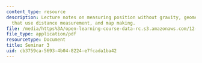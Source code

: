 ```yaml
---
content_type: resource
description: Lecture notes on measuring position without gravity, geometric systems
  that use distance measurement, and map making.
file: /media/https%3A/open-learning-course-data-rc.s3.amazonaws.com/12-s56-gps-where-are-you-fall-2008/cb3759ca56934b048224e7fcada1ba42_12s56_sem03.pdf
file_type: application/pdf
resourcetype: Document
title: Seminar 3
uid: cb3759ca-5693-4b04-8224-e7fcada1ba42
---
```

